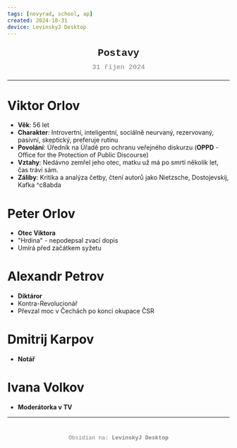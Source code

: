 ```yaml
---
tags: [novyrad, school, ap]
created: 2024-10-31
device: LevinskyJ Desktop
---
```

<div style="text-align: center; font-size: 1.6em; font-weight: bold; padding: 10px 0; font-family: Courier New">
  Postavy
</div>

<div style="text-align: center; color: gray; font-size: 1.1em; margin-bottom: 20px; font-family: Courier New">  31 říjen 2024
</div>

---
# Viktor Orlov

- **Věk**: 56 let
- **Charakter**: Introvertní, inteligentní, sociálně neurvaný, rezervovaný, pasivní, skeptický, preferuje rutinu
- **Povolání**: Úředník na Úřadě pro ochranu veřejného diskurzu (**OPPD** - Office for the Protection of Public Discourse)
- **Vztahy**: Nedávno zemřel jeho otec, matku už má po smrti několik let, čas tráví sám.
- **Záliby**: Kritika a analýza četby, čtení autorů jako Nietzsche, Dostojevskij, Kafka ^c8abda

# Peter Orlov
- **Otec Viktora**
- "Hrdina" - nepodepsal zvací dopis
- Umírá před začátkem syžetu

# Alexandr Petrov
- **Diktáror**
- Kontra-Revolucionář
- Převzal moc v Čechách po konci okupace ČSR

# Dmitrij Karpov
- **Notář**

# Ivana Volkov
- **Moderátorka v TV**




---

<div style="text-align: center; color: gray; font-size: 0.9em; margin-top: 40px; font-family: Courier New">
  Obsidian na: <strong>LevinskyJ Desktop</strong>
</div>
